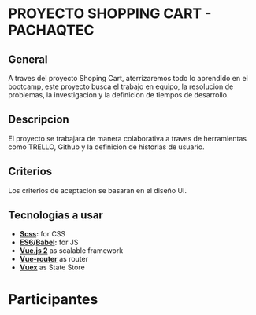 # PROYECTO SHOPPING CART - PACHAQTEC

## General
A traves del proyecto Shoping Cart, aterrizaremos todo lo aprendido en el bootcamp, este proyecto busca el trabajo en equipo, la resolucion de problemas, la investigacion y la definicion de tiempos de desarrollo.

## Descripcion
El proyecto se trabajara de manera colaborativa a traves de herramientas como TRELLO, Github y la definicion de historias de usuario.

## Criterios 
Los criterios de aceptacion se basaran en el diseño UI.

## Tecnologias a usar
- __[Scss](http://sass-lang.com/):__ for CSS
- __[ES6](http://es6-features.org/)/[Babel](https://babeljs.io/):__ for JS
- __[Vue.js 2](https://vuejs.org/)__ as scalable framework
- __[Vue-router](https://router.vuejs.org/en/)__ as router
- __[Vuex](https://vuex.vuejs.org/en/intro.html)__ as State Store

# Participantes
